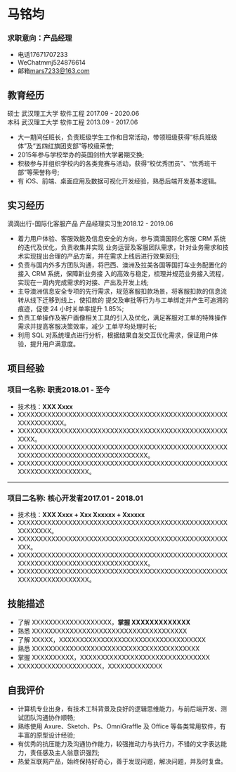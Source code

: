 <h1>
  <span>马铭均</span>
  <h3>求职意向：产品经理</h3>
  <ul>
    <li><span>电话</span>17671707233</li>
    <li><span>WeChat</span>mmj524876614</li>
    <li><span>邮箱</span><a href="mars7233@163.com">mars7233@163.com</a></li>
  </ul>
</h1>

## 教育经历
硕士 武汉理工大学 软件工程 <span class="right">2017.09 - 2020.06</span><br>
本科 武汉理工大学 软件工程 <span class="right">2013.09 - 2017.06</span>
* 大一期间任班长，负责班级学生工作和日常活动，带领班级获得“标兵班级体”及“五四红旗团支部”等校级荣誉; 
* 2015年参与学校举办的英国剑桥大学暑期交换;
* 积极参与并组织学校内的各类竞赛与活动，获得“校优秀团员”、“优秀班干部”等荣誉称号;
* 有 iOS、前端、桌面应用及数据可视化开发经验，熟悉后端开发基本逻辑。

## 实习经历
滴滴出行-国际化客服产品 产品经理实习生<span class="right">2018.12 - 2019.06</span><br>
* 着力用户体验、客服效能及信息安全的方向，参与滴滴国际化客服 CRM 系统的迭代及优化，负责收集并实现 业务运营及客服团队需求，针对业务需求和技术实现提出合理的产品方案，并在需求上线后进行效果回归;
* 负责与国内外多方团队沟通，将巴西、澳洲及拉美各国等国打车业务配置化的接入 CRM 系统，保障新业务接 入的高效与稳定，梳理并规范业务接入流程，实现在一周内完成需求的对接、产出及开发上线;
* 主导澳洲信息安全专项的先行需求，规范客服扣款场景，将客服扣款的信息流转从线下迁移到线上，使扣款的 提交及审批等行为与工单绑定并产生可追溯的痕迹，促使 24 小时关单率提升 1.85%;
* 负责工单操作及客户画像相关工具的引入及优化，满足客服对工单的特殊操作需求并提高客服决策效率，减少 工单平均处理时长;
* 利用 SQL 对系统埋点进行分析，根据结果自发交互优化需求，保证用户体验，提升用户满意度。


## 项目经验
### 项目一名称<span class="role">:&nbsp;职责</span><span class="right">2018.01 - 至今</span>
* 技术栈：**XXX  Xxxx**
* XXXXXXXXXXXXXXXXXXXXXXXXXXXXXXXXXXXXXXXXXXXXXXXXXXXXXXXXXXXXX。
* XXXXXXXXXXXXXXXXXXXXXXXXXXXXXXXXXXXXXXXXXXXXXXXXXXXXXX。
* XXXXXXXXXXXXXXXXXXXXXXXXXXXXXXXXXXXXXXXXXXXXXXXXXXXXXXXXXXXXXXXXXXXXXXXXXXXXXXXXX。
* XXXXXXXXXXXXXXXXXXXXXXXXXXXXXXXXXXXXXXXXXXXXXXXXXXXXXXXXXXXXXXXXXXX。

---

### 项目二名称<span class="role">:&nbsp;核心开发者</span><span class="right">2017.01 - 2018.01</span>
* 技术栈：**XXX  Xxxx + Xxx Xxxxxx + Xxxxxx**
* XXXXXXXXXXXXXXXXXXXXXXXXXXXXXXXXXXXXXXXXXXXXXXXXXXXXXXXXXX。
* XXXXXXXXXXXXXXXXXXXXXXXXXXXXXXXXXXXXXXXXXXXXXXXXXXXXX。
* XXXXXXXXXXXXXXXXXXXXXXXXXXXXXXXXXXXXXXXXXXXXXXXXXXXXXXXXXXXXXXXXXXXXXXXXXXXXXXXXX。
* XXXXXXXXXXXXXXXXXXXXXXXXXXXXXXXXXXXXXXXXXXXXXXXXXXXXXXXXXXXXXXXXXXX。


## 技能描述
* 了解 XXXXXXXXXXXXXXXXXXX，**掌握 XXXXXXXXXXXXX**
* 熟悉 XXXXXXXXXXXXXXXXXXXXXXXXXXXXXXXXXXXXX
* 了解 XXXXX，XXXXXXXXXXXXXXXXXXXXXXXXXXXXXXXXXXX
* 熟悉 XXXXXXXXXXXXXXXXXXXXXXXXXXXXXXXXXXXXXXXX
* 掌握 XXXXXXXXXX，XXXXXXXXXXXXXXXXXXXXXXXXXXXXXXX
* XXXXXXXXXXXXXXXXXXXX，XXXXXXXXXXXXX

## 自我评价
* 计算机专业出身，有技术工科背景及良好的逻辑思维能力，与前后端开发、测试团队沟通协作顺畅;
* 熟练使用 Axure、Sketch、Ps、OmniGraffle 及 Office 等各类常用软件，有丰富的原型设计经验;
* 有优秀的抗压能力及沟通协作能力，较强推动力与执行力，不错的文字表达能力，责任感及主人翁意识强烈; 
* 热爱互联网产品，始终保持好奇心，善于发现问题，解决问题，并及时复盘。

